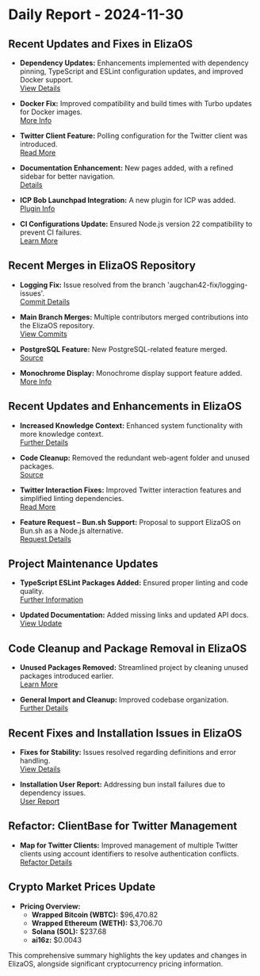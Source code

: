 # Daily Report - 2024-11-30

## Recent Updates and Fixes in ElizaOS

- **Dependency Updates:** Enhancements implemented with dependency pinning, TypeScript and ESLint configuration updates, and improved Docker support.  
  [View Details](https://github.com/elizaOS/eliza/pull/732)
- **Docker Fix:** Improved compatibility and build times with Turbo updates for Docker images.  
  [More Info](https://github.com/elizaOS/eliza/pull/702)

- **Twitter Client Feature:** Polling configuration for the Twitter client was introduced.  
  [Read More](https://github.com/elizaOS/eliza/commit/4631f76c10900b681c85e0ee20b3e7fbb0c1b198)

- **Documentation Enhancement:** New pages added, with a refined sidebar for better navigation.  
  [Details](https://github.com/elizaOS/eliza/pull/152)

- **ICP Bob Launchpad Integration:** A new plugin for ICP was added.  
  [Plugin Info](https://github.com/elizaOS/eliza/pull/714)

- **CI Configurations Update:** Ensured Node.js version 22 compatibility to prevent CI failures.  
  [Learn More](https://github.com/elizaOS/eliza/pull/155)

## Recent Merges in ElizaOS Repository

- **Logging Fix:** Issue resolved from the branch 'augchan42-fix/logging-issues'.  
  [Commit Details](https://github.com/elizaOS/eliza/commit/0dc57b8e20f9b1a5814149f9c8676bea3c3d2bd9)

- **Main Branch Merges:** Multiple contributors merged contributions into the ElizaOS repository.  
  [View Commits](https://github.com/elizaOS/eliza/commit/7e6260f83dd0c942a1a8f2df8886a93daa280a08)

- **PostgreSQL Feature:** New PostgreSQL-related feature merged.  
  [Source](https://github.com/elizaOS/eliza/commit/83ff1cb44a97ab0c923acbb74e077917ab7c1bc5)

- **Monochrome Display:** Monochrome display support feature added.  
  [More Info](https://github.com/elizaOS/eliza/commit/9b2eb446ae07d052a61d5187ad2affa84f72bd9c)

## Recent Updates and Enhancements in ElizaOS

- **Increased Knowledge Context:** Enhanced system functionality with more knowledge context.  
  [Further Details](https://github.com/elizaOS/eliza/commit/b5cedfa18c38617dd34f6404a9bd71af3231c903)

- **Code Cleanup:** Removed the redundant web-agent folder and unused packages.  
  [Source](https://github.com/elizaOS/eliza/commit/f032764eaf9ab27c32a091c01366ec42dbc80ddd)

- **Twitter Interaction Fixes:** Improved Twitter interaction features and simplified linting dependencies.  
  [Read More](https://github.com/elizaOS/eliza/commit/2782cc5197e5eed4fbe26a122fdc6f56539f0809)

- **Feature Request – Bun.sh Support:** Proposal to support ElizaOS on Bun.sh as a Node.js alternative.  
  [Request Details](https://github.com/elizaOS/eliza/issues/695)

## Project Maintenance Updates

- **TypeScript ESLint Packages Added:** Ensured proper linting and code quality.  
  [Further Information](https://github.com/elizaOS/eliza/commit/949ab65509bebcf29e5b7d04aeed0aba6ef0951c)

- **Updated Documentation:** Added missing links and updated API docs.  
  [View Update](https://github.com/elizaOS/eliza/commit/cfee99810857889a6efc2084fd9f9d6df502ce13)

## Code Cleanup and Package Removal in ElizaOS

- **Unused Packages Removed:** Streamlined project by cleaning unused packages introduced earlier.  
  [Learn More](https://github.com/elizaOS/eliza/commit/6b9e4603cfda4fbd6e1b0c444a5f08ae49bf63d5)

- **General Import and Cleanup:** Improved codebase organization.  
  [Further Details](https://github.com/elizaOS/eliza/pull/162)

## Recent Fixes and Installation Issues in ElizaOS

- **Fixes for Stability:** Issues resolved regarding definitions and error handling.  
  [View Details](https://github.com/elizaOS/eliza/commit/8e93e0da8dc6a40b7c4b751799430cb83af48bd4)

- **Installation User Report:** Addressing bun install failures due to dependency issues.  
  [User Report](https://github.com/elizaOS/eliza/issues/720)

## Refactor: ClientBase for Twitter Management

- **Map for Twitter Clients:** Improved management of multiple Twitter clients using account identifiers to resolve authentication conflicts.  
  [Refactor Details](https://github.com/elizaOS/eliza/commit/72881273826215c16abbfe24f79c9760fe4f1b54)

## Crypto Market Prices Update

- **Pricing Overview:**
  - **Wrapped Bitcoin (WBTC):** $96,470.82
  - **Wrapped Ethereum (WETH):** $3,706.70
  - **Solana (SOL):** $237.68
  - **ai16z:** $0.0043

This comprehensive summary highlights the key updates and changes in ElizaOS, alongside significant cryptocurrency pricing information.
